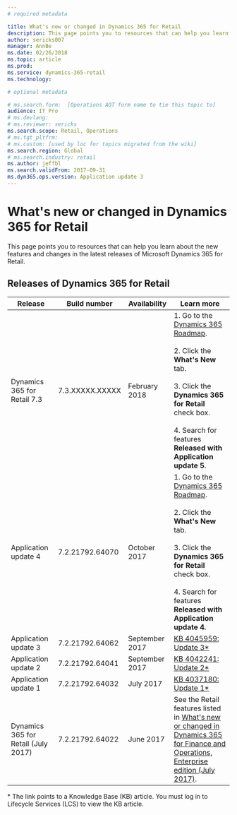 ```yaml
---
# required metadata

title: What's new or changed in Dynamics 365 for Retail
description: This page points you to resources that can help you learn about the new features in the latest releases of Microsoft Dynamics 365 for Retail.
author: sericks007
manager: AnnBe
ms.date: 02/26/2018
ms.topic: article
ms.prod: 
ms.service: dynamics-365-retail
ms.technology: 

# optional metadata

# ms.search.form:  [Operations AOT form name to tie this topic to]
audience: IT Pro
# ms.devlang: 
# ms.reviewer: sericks
ms.search.scope: Retail, Operations 
# ms.tgt_pltfrm: 
# ms.custom: [used by loc for topics migrated from the wiki]
ms.search.region: Global
# ms.search.industry: retail
ms.author: jeffbl
ms.search.validFrom: 2017-09-31  
ms.dyn365.ops.version: Application update 3 
---
```


# What's new or changed in Dynamics 365 for Retail

This page points you to resources that can help you learn about the new features and changes in the latest releases of Microsoft Dynamics 365 for Retail.

## Releases of Dynamics 365 for Retail

|Release | Build number | Availability | Learn more |
|--------|--------------|--------------|------------|
|Dynamics 365 for Retail 7.3 | 7.3.XXXXX.XXXXX | February 2018 | 1. Go to the [Dynamics 365 Roadmap](https://roadmap.dynamics.com/).<br><br>2. Click the **What's New** tab.<br><br>3. Click the **Dynamics 365 for Retail** check box.<br><br>4. Search for features **Released with Application update 5**. |
|Application update 4 | 7.2.21792.64070 | October 2017 | 1. Go to the [Dynamics 365 Roadmap](https://roadmap.dynamics.com/).<br><br>2. Click the **What's New** tab.<br><br>3. Click the **Dynamics 365 for Retail** check box.<br><br>4. Search for features **Released with Application update 4**. |
|Application update 3 | 7.2.21792.64062 | September 2017 |[KB 4045959: Update 3*](https://fix.lcs.dynamics.com/Issue/Resolved?kb=4045959&bugId=3857200&qc=a4c0715ff69d491d63c424f56b124f458ac3ca422e4a74c67d23a58b16050ad1)|
|Application update 2 | 7.2.21792.64041 | September 2017 | [KB 4042241: Update 2*](https://fix.lcs.dynamics.com/Issue/Resolved?kb=4042241&bugId=3850819&qc=578d82fcfe02befb2a2ee4af467bda26af88742548e1bd8291a359ebdb360410)|
|Application update 1 |7.2.21792.64032   | July 2017|[KB 4037180: Update 1*](https://fix.lcs.dynamics.com/Issue/Resolved?kb=4037180&bugId=3848337&qc=578d82fcfe02befb2a2ee4af467bda26af88742548e1bd8291a359ebdb360410)|
|Dynamics 365 for Retail (July 2017) | 7.2.21792.64022| June 2017 | See the Retail features listed in [What's new or changed in Dynamics 365 for Finance and Operations, Enterprise edition (July 2017)](/dynamics365/unified-operations/dev-itpro/get-started/whats-new-application-July-2017-update). |

\* The link points to a Knowledge Base (KB) article. You must log in to Lifecycle Services (LCS) to view the KB article.
